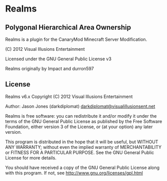 Realms 
====================
Polygonal Hierarchical Area Ownership
---------

Realms is a plugin for the CanaryMod Minecraft Server Modification.

(C) 2012 Visual Illusions Entertainment

Licensed under the GNU General Public License v3

Realms originally by Impact and durron597

License
---------
Realms v6.x
Copyright (C) 2012 Visual Illusions Entertainment

Author: Jason Jones (darkdiplomat) <darkdiplomat@visualillusionsent.net>

Realms is free software: you can redistribute it and/or modify
it under the terms of the GNU General Public License as published by
the Free Software Foundation, either version 3 of the License, or
(at your option) any later version.

This program is distributed in the hope that it will be useful,
but WITHOUT ANY WARRANTY; without even the implied warranty of
MERCHANTABILITY or FITNESS FOR A PARTICULAR PURPOSE.  See the
GNU General Public License for more details.

You should have received a copy of the GNU General Public License
along with this program.  If not, see http://www.gnu.org/licenses/gpl.html
